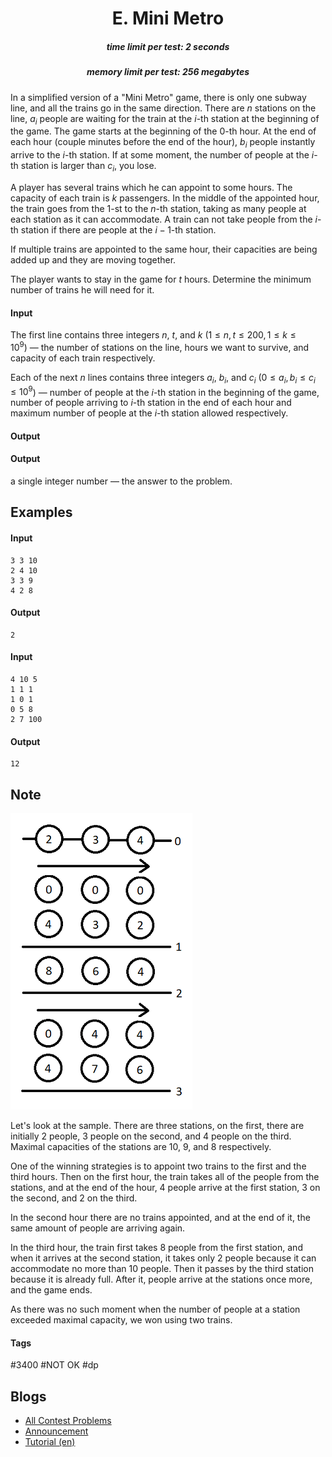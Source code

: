 <h1 style='text-align: center;'> E. Mini Metro</h1>

<h5 style='text-align: center;'>time limit per test: 2 seconds</h5>
<h5 style='text-align: center;'>memory limit per test: 256 megabytes</h5>

In a simplified version of a "Mini Metro" game, there is only one subway line, and all the trains go in the same direction. There are $n$ stations on the line, $a_i$ people are waiting for the train at the $i$-th station at the beginning of the game. The game starts at the beginning of the $0$-th hour. At the end of each hour (couple minutes before the end of the hour), $b_i$ people instantly arrive to the $i$-th station. If at some moment, the number of people at the $i$-th station is larger than $c_i$, you lose.

A player has several trains which he can appoint to some hours. The capacity of each train is $k$ passengers. In the middle of the appointed hour, the train goes from the $1$-st to the $n$-th station, taking as many people at each station as it can accommodate. A train can not take people from the $i$-th station if there are people at the $i-1$-th station.

If multiple trains are appointed to the same hour, their capacities are being added up and they are moving together.

The player wants to stay in the game for $t$ hours. Determine the minimum number of trains he will need for it.

#### Input

The first line contains three integers $n$, $t$, and $k$ ($1 \leq n, t \leq 200, 1 \leq k \leq 10^9$) — the number of stations on the line, hours we want to survive, and capacity of each train respectively.

Each of the next $n$ lines contains three integers $a_i$, $b_i$, and $c_i$ ($0 \leq a_i, b_i \leq c_i \leq 10^9$) — number of people at the $i$-th station in the beginning of the game, number of people arriving to $i$-th station in the end of each hour and maximum number of people at the $i$-th station allowed respectively.

#### Output

#### Output

 a single integer number — the answer to the problem.

## Examples

#### Input


```text
3 3 10  
2 4 10  
3 3 9  
4 2 8  

```
#### Output


```text
2  

```
#### Input


```text
4 10 5  
1 1 1  
1 0 1  
0 5 8  
2 7 100  

```
#### Output


```text
12  

```
## Note

![](images/bfa11d535d9fc44e73f6f8280d06436e4e327753.png)

Let's look at the sample. There are three stations, on the first, there are initially 2 people, 3 people on the second, and 4 people on the third. Maximal capacities of the stations are 10, 9, and 8 respectively.

One of the winning strategies is to appoint two trains to the first and the third hours. Then on the first hour, the train takes all of the people from the stations, and at the end of the hour, 4 people arrive at the first station, 3 on the second, and 2 on the third.

In the second hour there are no trains appointed, and at the end of it, the same amount of people are arriving again.

In the third hour, the train first takes 8 people from the first station, and when it arrives at the second station, it takes only 2 people because it can accommodate no more than 10 people. Then it passes by the third station because it is already full. After it, people arrive at the stations once more, and the game ends.

As there was no such moment when the number of people at a station exceeded maximal capacity, we won using two trains.



#### Tags 

#3400 #NOT OK #dp 

## Blogs
- [All Contest Problems](../Codeforces_Round_497_(Div._1).md)
- [Announcement](../blogs/Announcement.md)
- [Tutorial (en)](../blogs/Tutorial_(en).md)
